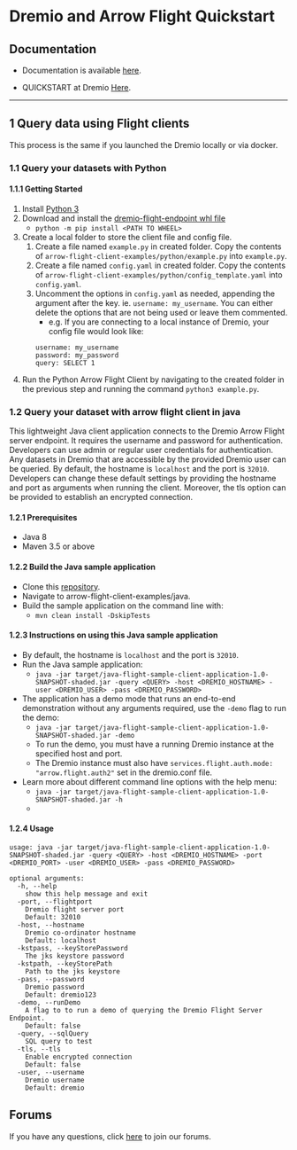 # Dremio and Arrow Flight Quickstart

## Documentation

-   Documentation is available [here](https://docs.dremio.com).

-   QUICKSTART at Dremio [Here](https://docs.dremio.com/quickstart/).

---

## 1 Query data using Flight clients

This process is the same if you launched the Dremio locally or via docker.

### 1.1 Query your datasets with Python

>

#### 1.1.1 Getting Started

1. Install [Python 3](https://www.python.org/downloads/)
1. Download and install the [dremio-flight-endpoint whl file](https://github.com/dremio-hub/arrow-flight-client-examples/releases)
    - `python -m pip install <PATH TO WHEEL>`
1. Create a local folder to store the client file and config file.
    1. Create a file named `example.py` in created folder. Copy the contents of `arrow-flight-client-examples/python/example.py` into `example.py`.
    1. Create a file named `config.yaml` in created folder. Copy the contents of `arrow-flight-client-examples/python/config_template.yaml` into `config.yaml`.
    1. Uncomment the options in `config.yaml` as needed, appending the argument after the key. ie. `username: my_username`. You can either delete the options that are not being used or leave them commented.
        - e.g. If you are connecting to a local instance of Dremio, your config file would look like:
        ```
        username: my_username
        password: my_password
        query: SELECT 1
        ```
1. Run the Python Arrow Flight Client by navigating to the created folder in the previous step and running the command `python3 example.py`.

### 1.2 Query your dataset with arrow flight client in java

This lightweight Java client application connects to the Dremio Arrow Flight server endpoint. It requires the username and password for authentication. Developers can use admin or regular user credentials for authentication. Any datasets in Dremio that are accessible by the provided Dremio user can be queried. By default, the hostname is `localhost` and the port is `32010`. Developers can change these default settings by providing the hostname and port as arguments when running the client. Moreover, the tls option can be provided to establish an encrypted connection.

#### 1.2.1 Prerequisites

-   Java 8
-   Maven 3.5 or above

#### 1.2.2 Build the Java sample application

-   Clone this [repository](https://github.com/dremio-hub/arrow-flight-client-examples).
-   Navigate to arrow-flight-client-examples/java.
-   Build the sample application on the command line with:
    -   `mvn clean install -DskipTests`

#### 1.2.3 Instructions on using this Java sample application

-   By default, the hostname is `localhost` and the port is `32010`.
-   Run the Java sample application:
    -   `java -jar target/java-flight-sample-client-application-1.0-SNAPSHOT-shaded.jar -query <QUERY> -host <DREMIO_HOSTNAME> -user <DREMIO_USER> -pass <DREMIO_PASSWORD>`
-   The application has a demo mode that runs an end-to-end demonstration without any arguments required, use the `-demo` flag to run the demo:
    -   `java -jar target/java-flight-sample-client-application-1.0-SNAPSHOT-shaded.jar -demo`
    -   To run the demo, you must have a running Dremio instance at the specified host and port.
    -   The Dremio instance must also have `services.flight.auth.mode: "arrow.flight.auth2"` set in the dremio.conf file.
-   Learn more about different command line options with the help menu:
    -   `java -jar target/java-flight-sample-client-application-1.0-SNAPSHOT-shaded.jar -h`
    -

#### 1.2.4 Usage

```
usage: java -jar target/java-flight-sample-client-application-1.0-SNAPSHOT-shaded.jar -query <QUERY> -host <DREMIO_HOSTNAME> -port <DREMIO_PORT> -user <DREMIO_USER> -pass <DREMIO_PASSWORD>

optional arguments:
  -h, --help
    show this help message and exit
  -port, --flightport
    Dremio flight server port
    Default: 32010
  -host, --hostname
    Dremio co-ordinator hostname
    Default: localhost
  -kstpass, --keyStorePassword
    The jks keystore password
  -kstpath, --keyStorePath
    Path to the jks keystore
  -pass, --password
    Dremio password
    Default: dremio123
  -demo, --runDemo
    A flag to to run a demo of querying the Dremio Flight Server Endpoint.
    Default: false
  -query, --sqlQuery
    SQL query to test
  -tls, --tls
    Enable encrypted connection
    Default: false
  -user, --username
    Dremio username
    Default: dremio
```

## Forums

If you have any questions, click [here](https://community.dremio.com/) to join our forums.
